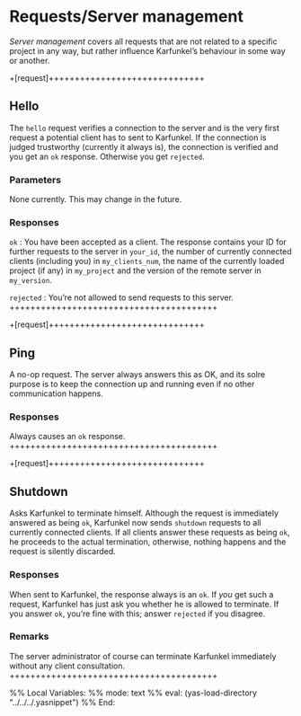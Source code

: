 Requests/Server management
==========================

_Server management_ covers all requests that are not related to a
specific project in any way, but rather influence Karfunkel’s
behaviour in some way or another.

+[request]++++++++++++++++++++++++++++++
## Hello

The `hello` request verifies a connection to the server and is the
very first request a potential client has to sent to Karfunkel. If the
connection is judged trustworthy (currently it always is), the
connection is verified and you get an `ok` response. Otherwise you get
`rejected`.

### Parameters

None currently. This may change in the future.

### Responses

`ok`
: You have been accepted as a client. The response contains your ID
  for further requests to the server in `your_id`, the number of
  currently connected clients (including you) in `my_clients_num`, the
  name of the currently loaded project (if any) in `my_project` and
  the version of the remote server in `my_version`.

`rejected`
: You’re not allowed to send requests to this server.
++++++++++++++++++++++++++++++++++++++++

+[request]++++++++++++++++++++++++++++++
## Ping

A no-op request. The server always answers this as OK, and its solre
purpose is to keep the connection up and running even if no other
communication happens.

### Responses

Always causes an `ok` response.
++++++++++++++++++++++++++++++++++++++++

+[request]++++++++++++++++++++++++++++++
## Shutdown

Asks Karfunkel to terminate himself. Although the request is
immediately answered as being `ok`, Karfunkel now sends `shutdown`
requests to all currently connected clients. If all clients answer
these requests as being `ok`, he proceeds to the actual termination,
otherwise, nothing happens and the request is silently discarded.

### Responses

When sent to Karfunkel, the response always is an `ok`. If *you* get
such a request, Karfunkel has just ask you whether he is allowed to
terminate. If you answer `ok`, you’re fine with this; answer
`rejected` if you disagree.

### Remarks

The server administrator of course can terminate Karfunkel immediately
without any client consultation.
++++++++++++++++++++++++++++++++++++++++

%% Local Variables:
%% mode: text
%% eval: (yas-load-directory "../../../.yasnippet")
%% End:
